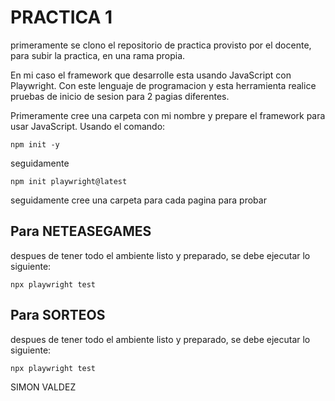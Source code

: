 # PRACTICA 1

primeramente se clono el repositorio de practica provisto por el docente, para subir la practica, en una rama propia.

En mi caso el framework que desarrolle esta usando JavaScript con Playwright.
Con este lenguaje de programacion y esta herramienta realice pruebas de inicio de sesion para 2 pagias diferentes.

Primeramente cree una carpeta con mi nombre y prepare el framework para usar JavaScript. Usando el comando:
```
npm init -y
```
seguidamente
```
npm init playwright@latest
```
seguidamente cree una carpeta para cada pagina para probar
## Para NETEASEGAMES

despues de tener todo el ambiente listo y preparado, se debe ejecutar lo siguiente:
```
npx playwright test
```
## Para SORTEOS
despues de tener todo el ambiente listo y preparado, se debe ejecutar lo siguiente:
```
npx playwright test
```
SIMON VALDEZ
